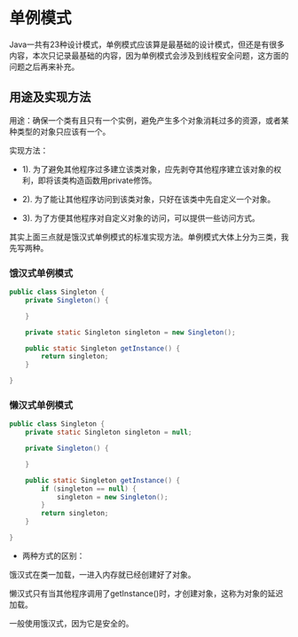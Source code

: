 # 单例模式          

Java一共有23种设计模式，单例模式应该算是最基础的设计模式，但还是有很多内容，本次只记录最基础的内容，因为单例模式会涉及到线程安全问题，这方面的问题之后再来补充。              

## 用途及实现方法               

用途：确保一个类有且只有一个实例，避免产生多个对象消耗过多的资源，或者某种类型的对象只应该有一个。       

实现方法：    

* 1). 为了避免其他程序过多建立该类对象，应先剥夺其他程序建立该对象的权利，即将该类构造函数用private修饰。     

* 2). 为了能让其他程序访问到该类对象，只好在该类中先自定义一个对象。       

* 3). 为了方便其他程序对自定义对象的访问，可以提供一些访问方式。      

其实上面三点就是饿汉式单例模式的标准实现方法。单例模式大体上分为三类，我先写两种。           

### 饿汉式单例模式      

```Java
public class Singleton {
    private Singleton() {

    }

    private static Singleton singleton = new Singleton();

    public static Singleton getInstance() {
        return singleton;
    }

}
```        


### 懒汉式单例模式       

```Java
public class Singleton {
    private static Singleton singleton = null;

    private Singleton() {

    }

    public static Singleton getInstance() {
        if (singleton == null) {
            singleton = new Singleton();
        }
        return singleton;
    }

}
```         

* 两种方式的区别：        

饿汉式在类一加载，一进入内存就已经创建好了对象。      

懒汉式只有当其他程序调用了getInstance()时，才创建对象，这称为对象的延迟加载。          

一般使用饿汉式，因为它是安全的。      
